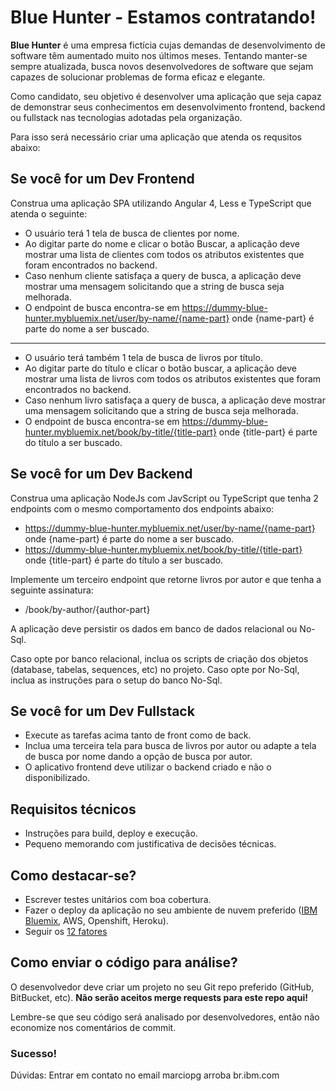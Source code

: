 # Blue Hunter - Estamos contratando!


**Blue Hunter** é uma empresa fictícia cujas demandas de desenvolvimento de software têm aumentado muito nos últimos meses. Tentando manter-se sempre atualizada, busca novos desenvolvedores de software que sejam capazes de solucionar problemas de forma eficaz e elegante.

Como candidato, seu objetivo é desenvolver uma aplicação que seja capaz de demonstrar seus conhecimentos em desenvolvimento frontend, backend ou fullstack nas tecnologias adotadas pela organização.

Para isso será necessário criar uma aplicação que atenda os requsitos abaixo:

## Se você for um Dev Frontend

Construa uma aplicação SPA utilizando Angular 4, Less e TypeScript que atenda o seguinte:

- O usuário terá 1 tela de busca de clientes por nome.
- Ao digitar parte do nome e clicar o botão Buscar, a aplicação deve mostrar uma lista de clientes com todos os atributos existentes que foram encontrados no backend.
- Caso nenhum cliente satisfaça a query de busca, a aplicação deve mostrar uma mensagem solicitando que a string de busca seja melhorada.
- O endpoint de busca encontra-se em https://dummy-blue-hunter.mybluemix.net/user/by-name/{name-part} onde {name-part} é parte do nome a ser buscado.

***

- O usuário terá também 1 tela de busca de livros por título.
- Ao digitar parte do título e clicar o botão buscar, a aplicação deve mostrar uma lista de livros com todos os atributos existentes que foram encontrados no backend.
- Caso nenhum livro satisfaça a query de busca, a aplicação deve mostrar uma mensagem solicitando que a string de busca seja melhorada.
- O endpoint de busca encontra-se em https://dummy-blue-hunter.mybluemix.net/book/by-title/{title-part} onde {title-part} é parte do título a ser buscado.

## Se você for um Dev Backend

Construa uma aplicação NodeJs com JavScript ou TypeScript que tenha 2 endpoints com o mesmo comportamento dos endpoints abaixo:

- https://dummy-blue-hunter.mybluemix.net/user/by-name/{name-part} onde {name-part} é parte do nome a ser buscado. 
- https://dummy-blue-hunter.mybluemix.net/book/by-title/{title-part} onde {title-part} é parte do título a ser buscado.

Implemente um terceiro endpoint que retorne livros por autor e que tenha a seguinte assinatura:

- /book/by-author/{author-part}

A aplicação deve persistir os dados em banco de dados relacional ou No-Sql.

Caso opte por banco relacional, inclua os scripts de criação dos objetos (database, tabelas, sequences, etc) no projeto. Caso opte por No-Sql, inclua as instruções para o setup do banco No-Sql.

## Se você for um Dev Fullstack
- Execute as tarefas acima tanto de front como de back. 
- Inclua uma terceira tela para busca de livros por autor ou adapte a tela de busca por nome dando a opção de busca por autor.
- O aplicativo frontend deve utilizar o backend criado e não o disponibilizado.

## Requisitos técnicos
- Instruções para build, deploy e execução.
- Pequeno memorando com justificativa de decisões técnicas.

## Como destacar-se?
- Escrever testes unitários com boa cobertura.
- Fazer o deploy da aplicação no seu ambiente de nuvem preferido ([IBM Bluemix](https://console.ng.bluemix.net/), AWS, Openshift, Heroku).
- Seguir os [12 fatores](https://12factor.net/)

## Como enviar o código para análise?
O desenvolvedor deve criar um projeto no seu Git repo preferido (GitHub, BitBucket, etc). **Não serão aceitos merge requests para este repo aqui!** 

Lembre-se que seu código será analisado por desenvolvedores, então não economize nos comentários de commit.

### Sucesso!
Dúvidas: Entrar em contato no email marciopg arroba br.ibm.com

